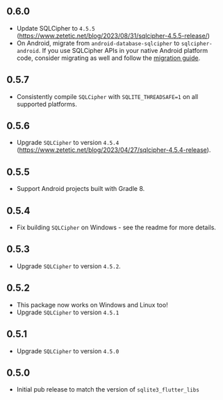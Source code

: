 ## 0.6.0

- Update SQLCipher to `4.5.5` (https://www.zetetic.net/blog/2023/08/31/sqlcipher-4.5.5-release/)
- On Android, migrate from `android-database-sqlcipher` to `sqlcipher-android`.
  If you use SQLCipher APIs in your native Android platform code, consider migrating as well and
  follow the [migration guide](https://www.zetetic.net/sqlcipher/sqlcipher-for-android-migration/).

## 0.5.7

- Consistently compile `SQLCipher` with `SQLITE_THREADSAFE=1` on all supported platforms.

## 0.5.6

- Upgrade `SQLCipher` to version `4.5.4` (https://www.zetetic.net/blog/2023/04/27/sqlcipher-4.5.4-release).

## 0.5.5

- Support Android projects built with Gradle 8.

## 0.5.4

- Fix building `SQLCipher` on Windows - see the readme for more details.

## 0.5.3

- Upgrade `SQLCipher` to version `4.5.2`.

## 0.5.2

- This package now works on Windows and Linux too!
- Upgrade `SQLCipher` to version `4.5.1`

## 0.5.1

- Upgrade `SQLCipher` to version `4.5.0`

## 0.5.0

- Initial pub release to match the version of `sqlite3_flutter_libs`
